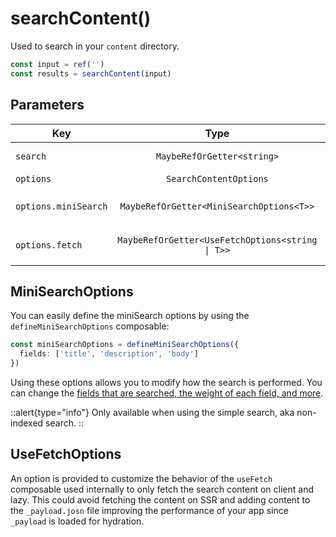 # searchContent()

Used to search in your `content` directory.

```ts
const input = ref('')
const results = searchContent(input)
```

## Parameters

| Key                  |                       Type                       | Default | Description                                                                                  |
|----------------------|:------------------------------------------------:|---------|----------------------------------------------------------------------------------------------|
| `search`             |            `MaybeRefOrGetter<string>`            |         | The search input                                                                             |
| `options`            |              `SearchContentOptions`              | `{}`    | The options                                                                                  |
| `options.miniSearch` |     `MaybeRefOrGetter<MiniSearchOptions<T>>`     |         | The options passed to [`miniSearch`](https://lucaong.github.io/minisearch/)                  |
| `options.fetch`      | `MaybeRefOrGetter<UseFetchOptions<string \| T>>` |         | The options passed to [`useFetch`](https://nuxt.com/docs/api/composables/use-fetch#usefetch) |

## MiniSearchOptions

You can easily define the miniSearch options by using the `defineMiniSearchOptions` composable:

```ts
const miniSearchOptions = defineMiniSearchOptions({
  fields: ['title', 'description', 'body']
})
```

Using these options allows you to modify how the search is performed. You can change the [fields that are searched, the weight of each field, and more](https://lucaong.github.io/minisearch/#search-options).

::alert{type="info"}
Only available when using the simple search, aka non-indexed search.
::

## UseFetchOptions

An option is provided to customize the behavior of the `useFetch` composable used internally to only fetch the search content on client and lazy. This could avoid fetching the content on SSR and adding content to the `_payload.josn` file improving the performance of your app since `_payload` is loaded for hydration.
